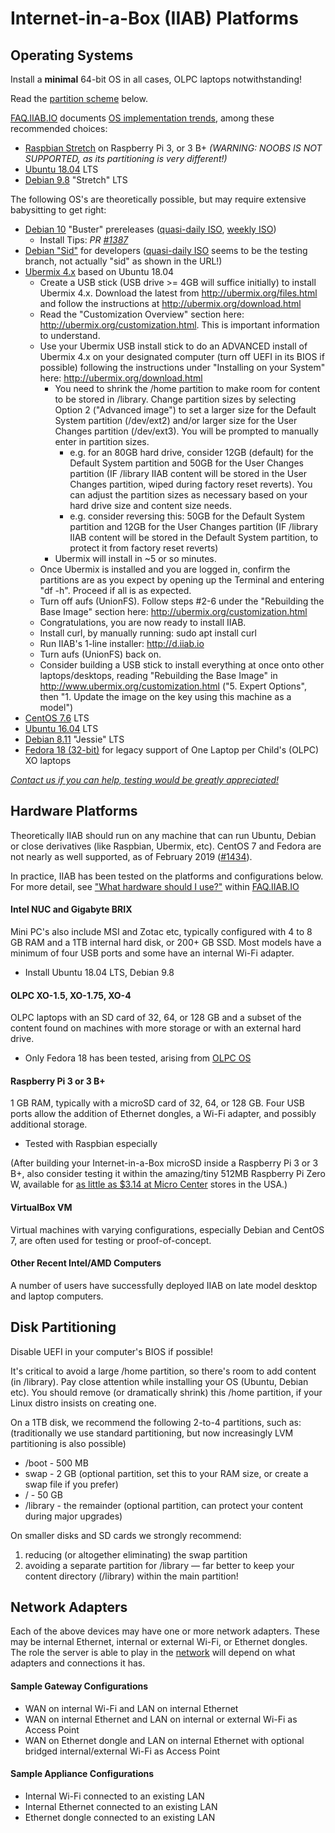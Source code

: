 # Internet-in-a-Box (IIAB) Platforms

## Operating Systems

Install a **minimal** 64-bit OS in all cases, OLPC laptops notwithstanding!

Read the [partition scheme](https://github.com/iiab/iiab/wiki/IIAB-Platforms#disk-partitioning) below.

[FAQ.IIAB.IO](http://FAQ.IIAB.IO) documents [OS implementation trends](http://FAQ.IIAB.IO#What_OS_should_I_use.3F), among these recommended choices:

* [Raspbian Stretch](https://www.raspberrypi.org/downloads/raspbian/) on Raspberry Pi 3, or 3 B+ _(WARNING: NOOBS IS NOT SUPPORTED, as its partitioning is very different!)_
* [Ubuntu 18.04](http://releases.ubuntu.com/18.04/) LTS
* [Debian 9.8](https://www.debian.org/releases/stretch/) "Stretch" LTS

The following OS's are theoretically possible, but may require extensive babysitting to get right:
* [Debian 10](https://www.debian.org/devel/debian-installer/) "Buster" prereleases ([quasi-daily ISO](https://cdimage.debian.org/cdimage/daily-builds/daily/arch-latest/amd64/), [weekly ISO](https://cdimage.debian.org/cdimage/weekly-builds/amd64/iso-cd/))
  * Install Tips: _PR [#1387](https://github.com/iiab/iiab/pull/1387)_
* [Debian "Sid"](https://wiki.debian.org/DebianUnstable) for developers ([quasi-daily ISO](https://cdimage.debian.org/mirror/cdimage/daily-builds/sid_d-i/arch-latest/amd64/) seems to be the testing branch, not actually "sid" as shown in the URL!)
* [Ubermix 4.x](http://wiki.ubermix.org/page/Ubermix_Changelog) based on Ubuntu 18.04
  * Create a USB stick (USB drive >= 4GB will suffice initially) to install Ubermix 4.x. Download the latest from http://ubermix.org/files.html and follow the instructions at http://ubermix.org/download.html
  * Read the "Customization Overview" section here: http://ubermix.org/customization.html. This is important information to understand.
  * Use your Ubermix USB install stick to do an ADVANCED install of Ubermix 4.x on your designated computer (turn off UEFI in its BIOS if possible) following the instructions under "Installing on your System" here: http://ubermix.org/download.html
    * You need to shrink the /home partition to make room for content to be stored in /library.  Change partition sizes by selecting Option 2 ("Advanced image") to set a larger size for the Default System partition (/dev/ext2) and/or larger size for the User Changes partition (/dev/ext3). You will be prompted to manually enter in partition sizes.
      * e.g. for an 80GB hard drive, consider 12GB (default) for the Default System partition and 50GB for the User Changes partition (IF /library IIAB content will be stored in the User Changes partition, wiped during factory reset reverts). You can adjust the partition sizes as necessary based on your hard drive size and content size needs.
      * e.g. consider reversing this: 50GB for the Default System partition and 12GB for the User Changes partition (IF /library IIAB content will be stored in the Default System partition, to protect it from factory reset reverts)
    * Ubermix will install in ~5 or so minutes.
  * Once Ubermix is installed and you are logged in, confirm the partitions are as you expect by opening up the Terminal and entering "df -h". Proceed if all is as expected. 
  * Turn off aufs (UnionFS). Follow steps #2-6 under the "Rebuilding the Base Image" section here: http://ubermix.org/customization.html 
  * Congratulations, you are now ready to install IIAB.
  * Install curl, by manually running: sudo apt install curl
  * Run IIAB's 1-line installer: http://d.iiab.io
  * Turn aufs (UnionFS) back on.
  * Consider building a USB stick to install everything at once onto other laptops/desktops, reading "Rebuilding the Base Image" in http://www.ubermix.org/customization.html ("5. Expert Options", then "1. Update the image on the key using this machine as a model")
* [CentOS 7.6](https://www.centos.org/download/) LTS
* [Ubuntu 16.04](http://releases.ubuntu.com/16.04/) LTS
* [Debian 8.11](https://www.debian.org/releases/jessie/debian-installer/) "Jessie" LTS
* [Fedora 18 (32-bit)](http://wiki.laptop.org/go/Releases) for legacy support of One Laptop per Child's (OLPC) XO laptops

_[Contact us if you can help, testing would be greatly appreciated!](http://FAQ.IIAB.IO#What_are_the_best_places_for_community_support.3F)_

## Hardware Platforms

Theoretically IIAB should run on any machine that can run Ubuntu, Debian or close derivatives (like Raspbian, Ubermix, etc).  CentOS 7 and Fedora are not nearly as well supported, as of February 2019 ([#1434](https://github.com/iiab/iiab/issues/1434)).

In practice, IIAB has been tested on the platforms and configurations below.  For more detail, see ["What hardware should I use?"](http://FAQ.IIAB.IO#What_hardware_should_I_use.3F) within [FAQ.IIAB.IO](http://FAQ.IIAB.IO)

#### Intel NUC and Gigabyte BRIX

Mini PC's also include MSI and Zotac etc, typically configured with 4 to 8 GB RAM and a 1TB internal hard disk, or 200+ GB SSD.  Most models have a minimum of four USB ports and some have an internal Wi-Fi adapter.

- Install Ubuntu 18.04 LTS, Debian 9.8 <!--or CentOS 7.6-->

#### OLPC XO-1.5, XO-1.75, XO-4

OLPC laptops with an SD card of 32, 64, or 128 GB and a subset of the content found on machines with more storage or with an external hard drive.

- Only Fedora 18 has been tested, arising from [OLPC OS](http://wiki.laptop.org/go/Releases)

#### Raspberry Pi 3 or 3 B+

1 GB RAM, typically with a microSD card of 32, 64, or 128 GB.  Four USB ports allow the addition of Ethernet dongles, a Wi-Fi adapter, and possibly additional storage.

- Tested with Raspbian especially

(After building your Internet-in-a-Box microSD inside a Raspberry Pi 3 or 3 B+, also consider testing it within the amazing/tiny 512MB Raspberry Pi Zero W, available for [as little as $3.14 at Micro Center](http://www.microcenter.com/product/486575/zero_w) stores in the USA.)

#### VirtualBox VM

Virtual machines with varying configurations, especially Debian and CentOS 7, are often used for testing or proof-of-concept.

#### Other Recent Intel/AMD Computers

A number of users have successfully deployed IIAB on late model desktop and laptop computers.

## Disk Partitioning

Disable UEFI in your computer's BIOS if possible!

It's critical to avoid a large /home partition, so there's room to add content (in /library).  Pay close attention while installing your OS (Ubuntu, Debian etc).  You should remove (or dramatically shrink) this /home partition, if your Linux distro insists on creating one.

On a 1TB disk, we recommend the following 2-to-4 partitions, such as: (traditionally we use standard partitioning, but now increasingly LVM partitioning is also possible)
* /boot - 500 MB
* swap - 2 GB (optional partition, set this to your RAM size, or create a swap file if you prefer)
* / - 50 GB
* /library - the remainder (optional partition, can protect your content during major upgrades)

On smaller disks and SD cards we strongly recommend:
1) reducing (or altogether eliminating) the swap partition
2) avoiding a separate partition for /library &mdash; far better to keep your content directory (/library) within the main partition!

## Network Adapters

Each of the above devices may have one or more network adapters.  These may be internal Ethernet, internal or external Wi-Fi, or Ethernet dongles.  The role the server is able to play in the [network](https://github.com/iiab/iiab/wiki/IIAB-Networking) will depend on what adapters and connections it has.

#### Sample Gateway Configurations

* WAN on internal Wi-Fi and LAN on internal Ethernet
* WAN on internal Ethernet and LAN on internal or external Wi-Fi as Access Point
* WAN on Ethernet dongle and LAN on internal Ethernet with optional bridged internal/external Wi-Fi as Access Point

#### Sample Appliance Configurations

* Internal Wi-Fi connected to an existing LAN
* Internal Ethernet connected to an existing LAN
* Ethernet dongle connected to an existing LAN